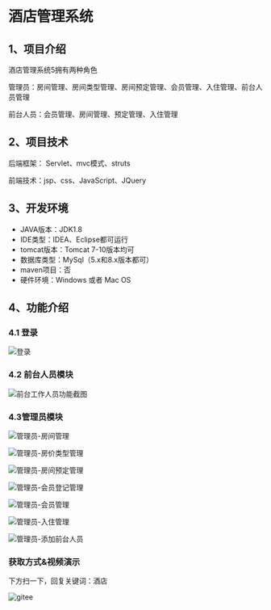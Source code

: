 # 酒店管理系统


## 1、项目介绍

酒店管理系统5拥有两种角色

管理员：房间管理、房间类型管理、房间预定管理、会员管理、入住管理、前台人员管理

前台人员：会员管理、房间管理、预定管理、入住管理


## 2、项目技术

后端框架： Servlet、mvc模式、struts

前端技术：jsp、css、JavaScript、JQuery

## 3、开发环境

- JAVA版本：JDK1.8
- IDE类型：IDEA、Eclipse都可运行
- tomcat版本：Tomcat 7-10版本均可
- 数据库类型：MySql（5.x和8.x版本都可） 
- maven项目：否
- 硬件环境：Windows 或者 Mac OS


## 4、功能介绍

### 4.1 登录

![登录](https://project-images-1256969109.cos.ap-chongqing.myqcloud.com/Typora-Images/202208071719900.jpg)

### 4.2 前台人员模块

![前台工作人员功能截图](https://project-images-1256969109.cos.ap-chongqing.myqcloud.com/Typora-Images/202208071720261.jpg)

### 4.3管理员模块

![管理员-房间管理](https://project-images-1256969109.cos.ap-chongqing.myqcloud.com/Typora-Images/202208071720808.jpg)

![管理员-房价类型管理](https://project-images-1256969109.cos.ap-chongqing.myqcloud.com/Typora-Images/202208071720968.jpg)

![管理员-房间预定管理](https://project-images-1256969109.cos.ap-chongqing.myqcloud.com/Typora-Images/202208071720525.jpg)

![管理员-会员登记管理](https://project-images-1256969109.cos.ap-chongqing.myqcloud.com/Typora-Images/202208071720562.jpg)

![管理员-会员管理](https://project-images-1256969109.cos.ap-chongqing.myqcloud.com/Typora-Images/202208071720416.jpg)

![管理员-入住管理](https://project-images-1256969109.cos.ap-chongqing.myqcloud.com/Typora-Images/202208071720628.jpg)

![管理员-添加前台人员](https://project-images-1256969109.cos.ap-chongqing.myqcloud.com/Typora-Images/202208071720604.jpg)

### 获取方式&视频演示

下方扫一下，回复关键词：酒店

![gitee](https://project-images-1256969109.cos.ap-chongqing.myqcloud.com/Typora-Images/202309291447341.png)
